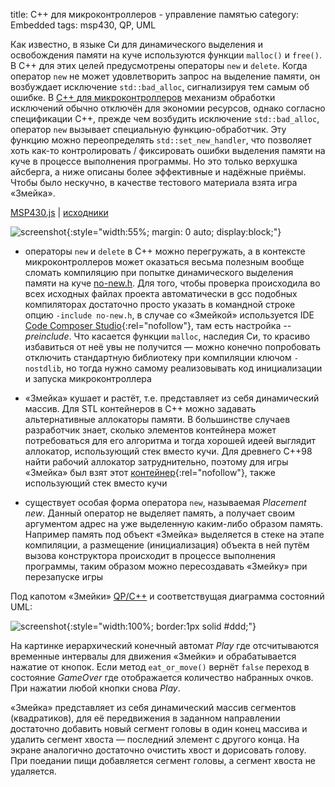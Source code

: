 title:  С++ для микроконтроллеров - управление памятью
category: Embedded 
tags: msp430, QP, UML


Как известно, в языке Си для динамического выделения и освобождения памяти на куче используются функции `malloc()` и `free()`. В С++ для этих целей предусмотрены операторы `new` и `delete`. Когда оператор `new` не может удовлетворить запрос на выделение памяти, он возбуждает исключение `std::bad_alloc`, сигнализируя тем самым об ошибке. В [C++ для микроконтроллеров]({filename}../2017-03-20-mcucpp-introduction/2017-03-20-mcucpp-introduction.md) механизм обработки исключений обычно отключён для экономии ресурсов, однако согласно спецификации С++, прежде чем возбудить исключение `std::bad_alloc`, оператор `new` вызывает специальную функцию-обработчик. Эту функцию можно переопределять `std::set_new_handler`, что позволяет хоть как-то контролировать / фиксировать ошибки выделения памяти на куче в процессе выполнения программы. Но это только верхушка айсберга, а ниже описаны более эффективные и надёжные приёмы. Чтобы было нескучно, в качестве тестового материала взята игра «Змейка».

[MSP430.js](http://mazko.github.io/MSP430.js/efadb63e855ca5799cc873ca38ebc2ad) | [исходники]({attach}snake-qv-msp430-js.zip)

[comment]: <> (byzanz-record --x=313 --y=131 -w 803 --delay 3 -d 55 ui.flv)
[comment]: <> (rm -rf frames/* && ffmpeg -i ui.flv -pix_fmt rgb24 -r 10 "frames/frame-%05d.png")
[comment]: <> (convert -monitor -limit memory 1024MiB -limit map 2048MiB -layers Optimize -layers removeDups -delay 10 -loop 0 "frames/*.png" ui.gif)

![screenshot]({attach}ui.gif){:style="width:55%; margin: 0 auto; display:block;"}

 - операторы `new` и `delete` в С++ можно перегружать, а в контексте микроконтроллеров может оказаться весьма полезным вообще сломать компиляцию при попытке динамического выделения памяти на куче [no-new.h]({attach}no-new.h). Для того, чтобы проверка происходила во всех исходных файлах проекта автоматически в gcc подобных компиляторах достаточно просто указать в командной строке опцию `-include no-new.h`, в случае со «Змейкой» используется IDE [Code Composer Studio](http://www.ti.com/tool/ccstudio-msp){:rel="nofollow"}, там есть настройка *--preinclude*. Что касается функции `malloc`, наследия Си, то красиво избавиться от неё увы не получится — можно конечно попробовать отключить стандартную библиотеку при компиляции ключом `-nostdlib`, но тогда нужно самому реализовывать код инициализации и запуска микроконтроллера

 - «Змейка» кушает и растёт, т.е. представляет из себя динамический массив. Для STL контейнеров в С++ можно задавать альтернативные аллокаторы памяти. В большинстве случаев разработчик знает, сколько элементов контейнера может потребоваться для его алгоритма и тогда хорошей идеей выглядит аллокатор, использующий стек вместо кучи. Для древнего C++98 найти рабочий аллокатор затруднительно, поэтому для игры «Змейка» был взят этот [контейнер](https://github.com/esrlabs/estl-teaser){:rel="nofollow"}, также использующий стек вместо кучи 

 - существует особая форма оператора `new`, называемая *Placement new*. Данный оператор не выделяет память, а получает своим аргументом адрес на уже выделенную каким-либо образом память. Например память под объект «Змейка» выделяется в стеке на этапе компиляции, а  размещение (инициализация) объекта в ней путём вызова конструктора происходит в процессе выполнения программы, таким образом можно пересоздавать «Змейку» при перезапуске игры

Под капотом «Змейки» [QP/C++]({filename}../../2017-05-25-msp430-qp/2017-05-25-msp430-qp.md) и соответствущая диаграмма состояний UML:

![screenshot]({attach}SMofSnakeAO.png){:style="width:100%; border:1px solid #ddd;"}

На картинке иерархический конечный автомат *Play* где отсчитываются временные интервалы для движения «Змейки» и обрабатывается нажатие от кнопок. Если метод `eat_or_move()` вернёт `false` переход в состояние *GameOver* где отображается количество набранных очков. При нажатии любой кнопки снова *Play*.

«Змейка» представляет из себя динамический массив сегментов (квадратиков), для её передвижения в заданном направлении достаточно добавить новый сегмент головы в один конец массива и удалить сегмент хвоста — последний элемент с другого конца. На экране аналогично достаточно очистить хвост и дорисовать голову. При поедании пищи добавляется сегмент головы, а сегмент хвоста не удаляется.
